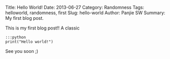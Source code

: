 Title: Hello World!
Date: 2013-06-27
Category: Randomness
Tags: helloworld, randomness, first
Slug: hello-world
Author: Panjie SW
Summary: My first blog post.

This is my first blog post!! A classic

    :::python
    print("Hello world!")

See you soon ;)
